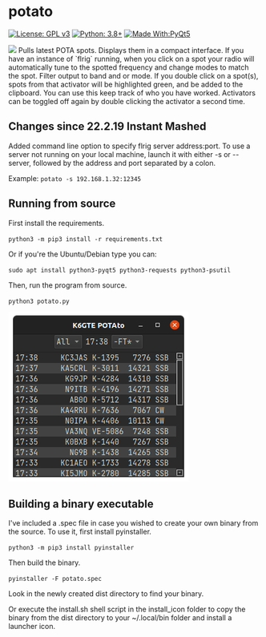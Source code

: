 # potato

[![License: GPL v3](https://img.shields.io/badge/License-GPLv3-blue.svg)](https://www.gnu.org/licenses/gpl-3.0)  [![Python: 3.8+](https://img.shields.io/badge/python-3.8+-blue.svg)](https://www.python.org/downloads/)  [![Made With:PyQt5](https://img.shields.io/badge/Made%20with-PyQt5-red)](https://pypi.org/project/PyQt5/)

<img src="https://github.com/mbridak/potato/raw/main/pic/potato.png" width="100"/>
Pulls latest POTA spots. Displays them in a compact interface. If you have an instance of `flrig` running, when you click on a spot your radio will automatically tune to the spotted frequency and change modes to match the spot.   Filter output to band and or mode. If you double click on a spot(s), spots from that activator will be highlighted green, and be added to the clipboard. You can use this keep track of who you have worked. Activators can be toggled off again by double clicking the activator a second time.

## Changes since 22.2.19 Instant Mashed

Added command line option to specify flrig server address:port.
To use a server not running on your local machine, launch it with either -s or --server, followed by the address and port separated by a colon.

Example: `potato -s 192.168.1.32:12345`

## Running from source

First install the requirements.

`python3 -m pip3 install -r requirements.txt`

Or if you're the Ubuntu/Debian type you can:

`sudo apt install python3-pyqt5 python3-requests python3-psutil`

Then, run the program from source.

`python3 potato.py`

![screenshot](pic/screenshot.png)

## Building a binary executable

I've included a .spec file in case you wished to create your own binary from the source. To use it, first install pyinstaller.

`python3 -m pip3 install pyinstaller`

Then build the binary.

`pyinstaller -F potato.spec`

Look in the newly created dist directory to find your binary.

Or execute the install.sh shell script in the install_icon folder to copy the binary from the dist directory to your ~/.local/bin folder and install a launcher icon.
